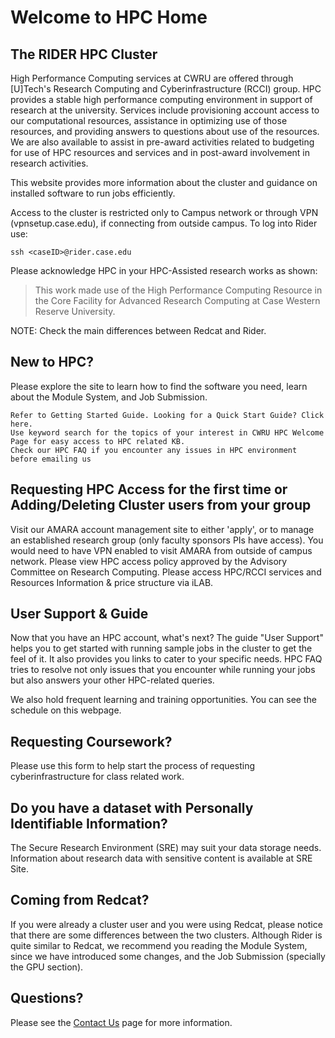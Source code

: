 # Welcome to HPC Home

## The RIDER HPC Cluster

High Performance Computing services at CWRU are offered through [U]Tech's Research Computing and Cyberinfrastructure (RCCI) group. 
HPC provides a stable high performance computing environment in support of research at the university. 
Services include provisioning account access to our computational resources, assistance in optimizing use of those resources, and providing answers to questions about use of the resources. 
We are also available to assist in pre-award activities related to budgeting for use of HPC resources and services and in post-award involvement in research activities.

This website provides more information about the cluster and guidance on installed software to run jobs efficiently. 

Access to the cluster is restricted only to Campus network or through VPN (vpnsetup.case.edu), if connecting from outside campus. 
To log into Rider use:  
```
ssh <caseID>@rider.case.edu
```

Please acknowledge HPC in your HPC-Assisted research works as shown:  
>This work made use of the High Performance Computing Resource in the Core Facility for Advanced Research Computing at Case Western Reserve University.

NOTE: Check the main differences between Redcat and Rider.

## New to HPC?

Please explore the site to learn how to find the software you need, learn about the Module System, and Job Submission.  

    Refer to Getting Started Guide. Looking for a Quick Start Guide? Click here.
    Use keyword search for the topics of your interest in CWRU HPC Welcome Page for easy access to HPC related KB.
    Check our HPC FAQ if you encounter any issues in HPC environment before emailing us
    
## Requesting HPC Access for the first time or Adding/Deleting Cluster users from your group

Visit our AMARA account management site to either 'apply', or to manage an established research group (only faculty sponsors PIs have access). You would need to have VPN enabled to visit AMARA from outside of campus network. Please view HPC access policy approved by the Advisory Committee on Research Computing. Please access HPC/RCCI services and Resources Information & price structure via iLAB.

## User Support & Guide

Now that you have an HPC account, what's next? The guide "User Support" helps you to get started with running sample jobs in the cluster to get the feel of it. 
It also provides you links to cater to your specific needs. HPC FAQ tries to resolve not only issues that you encounter while running your jobs but also answers your other HPC-related queries.

We also hold frequent learning and training opportunities. You can see the schedule on this webpage.

## Requesting Coursework?

Please use this form to help start the process of requesting cyberinfrastructure for class related work. 

## Do you have a dataset with Personally Identifiable Information?
The Secure Research Environment (SRE) may suit your data storage needs. Information about research data with sensitive content is available at SRE Site. 

## Coming from Redcat?
If you were already a cluster user and you were using Redcat, please notice that there are some differences between the two clusters. Although Rider is quite similar to Redcat, we recommend you reading the Module System, since we have introduced some changes, and the Job Submission (specially the GPU section).

## Questions?

Please see the [Contact Us](contact_us.md) page for more information.
